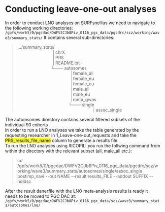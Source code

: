 # Conducting leave-one-out analyses

In order to conduct LNO analyses on SURFsnellius we need to navigate to the following working directories: <br>
`/gpfs/work5/0/pgcdac/DWFV2CJb8Piv_0116_pgc_data/pgcdrc/scz/working/wave3/summary_stats/`
It contains several sub-directories: <br>


>  .../summary_stats/ <br>
&emsp;  &emsp;  &emsp;  &emsp; &emsp;  &emsp; &ensp;| chrX  
&emsp;  &emsp;  &emsp;  &emsp; &emsp;  &emsp; &ensp;| PRS  <br>
&emsp;  &emsp;  &emsp;  &emsp; &emsp;  &emsp; &ensp;| README.txt <br>
&emsp;  &emsp;  &emsp;  &emsp; &emsp;   &ensp;  &nbsp; └─── autosomes <br>
&emsp;  &emsp;  &emsp;  &emsp; &emsp;  &emsp; &ensp; &emsp;  &emsp;   &emsp; | female_all <br>
&emsp;  &emsp;  &emsp;  &emsp; &emsp;  &emsp; &ensp; &emsp;  &emsp;   &emsp;  | female_eu <br>
&emsp;  &emsp;  &emsp;  &emsp; &emsp;  &emsp; &ensp; &emsp;  &emsp;   &emsp;  | female_eu <br>
&emsp;  &emsp;  &emsp;  &emsp; &emsp;  &emsp; &ensp; &emsp;  &emsp;   &emsp;  | male_all<br>
&emsp;  &emsp;  &emsp;  &emsp; &emsp;  &emsp; &ensp; &emsp;  &emsp;   &emsp;  | male_eu<br>
&emsp;  &emsp;  &emsp;  &emsp; &emsp;  &emsp; &ensp; &emsp;  &emsp;   &emsp;  | meta_gwas <br>
&emsp;  &emsp;  &emsp;  &emsp; &emsp;  &emsp; &ensp; &emsp;  &emsp;   &nbsp; &nbsp;└─── single <br>
&emsp;  &emsp;  &emsp;  &emsp; &emsp;  &emsp; &ensp; &emsp;  &emsp;   &nbsp; &nbsp; &ensp; &emsp;  &emsp;  &ensp; &emsp;  | assoc_single
>
The automsomes directory contains several filtered subsets of the individual 90 cohorts <br>
In order to run a LNO analyses we take the table generated by the requesting researcher in 1_Leave-one-out_requests and take the <mark>PRS_results_file_name</mark> column to generate a results file.<br>
To run the LNO analyses using RICOPILI you run the follwing command from within the directory with the relevant subset (all, male_all etc.):<br>

> cd /gpfs/work5/0/pgcdac/DWFV2CJb8Piv_0116_pgc_data/pgcdrc/scz/working/wave3/summary_stats/autosomes/single/assoc_single <br>
postimp_navi --out NAME --result results_FILE --addout SUFFIX --noldsc <br>

>
After the result danerfile with the LNO meta-analysis results is ready it needs to be moved to PGC DAC at:<br>
`/gpfs/work5/0/pgcdac/DWFV2CJb8Piv_0116_pgc_data/scz/wave3/summary_stats/autosomes/lno/`

